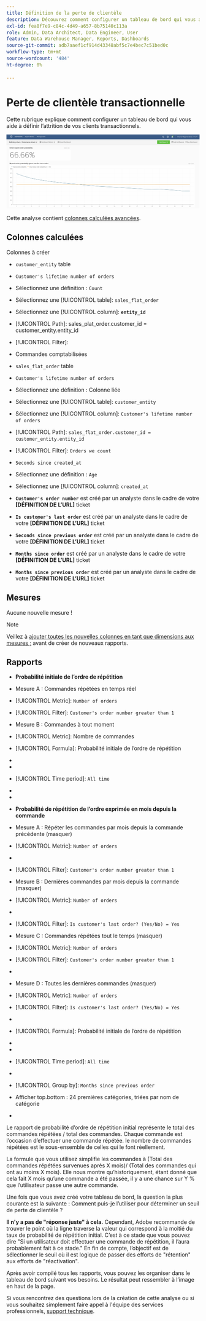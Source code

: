 ```yaml
---
title: Définition de la perte de clientèle
description: Découvrez comment configurer un tableau de bord qui vous aide à définir l’attrition de vos clients transactionnels.
exl-id: fea8f7e9-c84c-4d49-a657-8b75140c113a
role: Admin, Data Architect, Data Engineer, User
feature: Data Warehouse Manager, Reports, Dashboards
source-git-commit: adb7aaef1cf914d43348abf5c7e4bec7c51bed0c
workflow-type: tm+mt
source-wordcount: '484'
ht-degree: 0%

---
```


# Perte de clientèle transactionnelle

Cette rubrique explique comment configurer un tableau de bord qui vous aide à définir l’attrition de vos clients transactionnels.

![](../../assets/churn-deashboard.png)

Cette analyse contient [colonnes calculées avancées](../data-warehouse-mgr/adv-calc-columns.md).

## Colonnes calculées

Colonnes à créer

* `customer_entity` table
* `Customer's lifetime number of orders`
* Sélectionnez une définition : `Count`
* Sélectionnez une [!UICONTROL table]: `sales_flat_order`
* Sélectionnez une [!UICONTROL column]: **`entity_id`**
* [!UICONTROL Path]: sales_plat_order.customer_id = customer_entity.entity_id
* [!UICONTROL Filter]:
* Commandes comptabilisées

* `sales_flat_order` table
* `Customer's lifetime number of orders`
* Sélectionnez une définition : Colonne liée
* Sélectionnez une [!UICONTROL table]: `customer_entity`
* Sélectionnez une [!UICONTROL column]: `Customer's lifetime number of orders`
* [!UICONTROL Path]: `sales_flat_order.customer_id = customer_entity.entity_id`
* [!UICONTROL Filter]: `Orders we count`

* `Seconds since created_at`
* Sélectionnez une définition : `Age`
* Sélectionnez une [!UICONTROL column]: `created_at`

* **`Customer's order number`** est créé par un analyste dans le cadre de votre **[DÉFINITION DE L’URL]** ticket
* **`Is customer's last order`** est créé par un analyste dans le cadre de votre **[DÉFINITION DE L’URL]** ticket
* **`Seconds since previous order`** est créé par un analyste dans le cadre de votre **[DÉFINITION DE L’URL]** ticket
* **`Months since order`** est créé par un analyste dans le cadre de votre **[DÉFINITION DE L’URL]** ticket
* **`Months since previous order`** est créé par un analyste dans le cadre de votre **[DÉFINITION DE L’URL]** ticket

## Mesures

Aucune nouvelle mesure !

>[!NOTE]
>
>Veillez à [ajouter toutes les nouvelles colonnes en tant que dimensions aux mesures ;](../data-warehouse-mgr/manage-data-dimensions-metrics.md) avant de créer de nouveaux rapports.

## Rapports

* **Probabilité initiale de l’ordre de répétition**
* Mesure A : Commandes répétées en temps réel
* [!UICONTROL Metric]: `Number of orders`
* [!UICONTROL Filter]: `Customer's order number greater than 1`

* Mesure B : Commandes à tout moment
* [!UICONTROL Metric]: Nombre de commandes

* [!UICONTROL Formula]: Probabilité initiale de l’ordre de répétition
* 
  [!UICONTROL Formule]: `A/B`
* 
  [!UICONTROL Format]: `Percent`

* [!UICONTROL Time period]: `All time`
* 
  [!UICONTROL Interval]: `None`
* 
  [!UICONTROL Chart type]: `Scalar`

* **Probabilité de répétition de l’ordre exprimée en mois depuis la commande**
* Mesure A : Répéter les commandes par mois depuis la commande précédente (masquer)
* [!UICONTROL Metric]: `Number of orders`
* 
  [!UICONTROL Perspective]: `Cumulative`
* [!UICONTROL Filter]: `Customer's order number greater than 1`

* Mesure B : Dernières commandes par mois depuis la commande (masquer)
* [!UICONTROL Metric]: `Number of orders`
* 
  [!UICONTROL Perspective]: `Cumulative`
* [!UICONTROL Filter]: `Is customer's last order? (Yes/No) = Yes`

* Mesure C : Commandes répétées tout le temps (masquer)
* [!UICONTROL Metric]: `Number of orders`
* [!UICONTROL Filter]: `Customer's order number greater than 1`

* 
  [!UICONTROL Groupe par]: `Independent`

* Mesure D : Toutes les dernières commandes (masquer)
* [!UICONTROL Metric]: `Number of orders`
* [!UICONTROL Filter]: `Is customer's last order? (Yes/No) = Yes`

* 
  [!UICONTROL Groupe par]: `Independent`

* [!UICONTROL Formula]: Probabilité initiale de l’ordre de répétition
* 
  [!UICONTROL Formule]: `(C-A)/(C+D-A-B)`
* 
  [!UICONTROL Format]: `Percent`

* [!UICONTROL Time period]: `All time`
* 
  [!UICONTROL Interval]: `None`
* [!UICONTROL Group by]: `Months since previous order`
* Afficher top.bottom : 24 premières catégories, triées par nom de catégorie

* 
  [!UICONTROL Chart type]: `Line`

Le rapport de probabilité d’ordre de répétition initial représente le total des commandes répétées / total des commandes. Chaque commande est l’occasion d’effectuer une commande répétée. le nombre de commandes répétées est le sous-ensemble de celles qui le font réellement.

La formule que vous utilisez simplifie les commandes à (Total des commandes répétées survenues après X mois)/ (Total des commandes qui ont au moins X mois). Elle nous montre qu’historiquement, étant donné que cela fait X mois qu’une commande a été passée, il y a une chance sur Y % que l’utilisateur passe une autre commande.

Une fois que vous avez créé votre tableau de bord, la question la plus courante est la suivante : Comment puis-je l’utiliser pour déterminer un seuil de perte de clientèle ?

**Il n&#39;y a pas de &quot;réponse juste&quot; à cela.** Cependant, Adobe recommande de trouver le point où la ligne traverse la valeur qui correspond à la moitié du taux de probabilité de répétition initial. C’est à ce stade que vous pouvez dire &quot;Si un utilisateur doit effectuer une commande de répétition, il l’aura probablement fait à ce stade.&quot; En fin de compte, l’objectif est de sélectionner le seuil où il est logique de passer des efforts de &quot;rétention&quot; aux efforts de &quot;réactivation&quot;.

Après avoir compilé tous les rapports, vous pouvez les organiser dans le tableau de bord suivant vos besoins. Le résultat peut ressembler à l’image en haut de la page.

Si vous rencontrez des questions lors de la création de cette analyse ou si vous souhaitez simplement faire appel à l&#39;équipe des services professionnels, [support technique](https://experienceleague.adobe.com/docs/commerce-knowledge-base/kb/troubleshooting/miscellaneous/mbi-service-policies.html).
